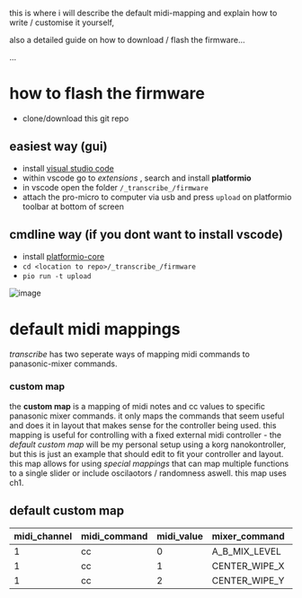 this is where i will describe the default midi-mapping and explain how to write / customise it yourself,

also a detailed guide on how to download / flash the firmware...

...

# how to flash the firmware

- clone/download this git repo

## easiest way (gui)

- install [visual studio code](https://code.visualstudio.com/download)
- within vscode go to _extensions_ , search and install __platformio__
- in vscode open the folder `/_transcribe_/firmware`
- attach the pro-micro to computer via usb and press `upload` on platformio toolbar at bottom of screen

## cmdline way (if you dont want to install vscode)

- install [platformio-core](https://docs.platformio.org/en/latest/core/installation.html)
- `cd <location to repo>/_transcribe_/firmware`
- `pio run -t upload`

![image](https://user-images.githubusercontent.com/12017938/97863854-f6f28e80-1d07-11eb-9040-006e1a201af5.png)


# default midi mappings

_transcribe_ has two seperate ways of mapping midi commands to panasonic-mixer commands.

### custom map

the __custom map__ is a mapping of midi notes and cc values to specific panasonic mixer commands. it only maps the commands that seem useful and does it in layout that makes sense for the controller being used. this mapping is useful for controlling with a fixed external midi controller - the _default custom map_ will be my personal setup using a korg nanokontroller, but this is just an example that should edit to fit your controller and layout. this map allows for using _special mappings_ that can map multiple functions to a single slider or include oscilaotors / randomness aswell. this map uses ch1.

## default custom map

midi_channel | midi_command | midi_value | mixer_command | note
--- | --- | --- | --- | ---
1 | cc | 0 | A_B_MIX_LEVEL | -
1 | cc | 1 | CENTER_WIPE_X | -
1 | cc | 2 | CENTER_WIPE_Y | -
